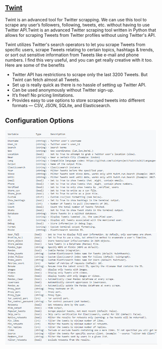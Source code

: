 ## [Twint](https://github.com/twintproject/twint)

Twint is an advanced tool for Twitter scrapping. We can use this tool to scrape any user’s followers, following, tweets, etc. without having to use Twitter API.Twint is an advanced Twitter scraping tool written in Python that allows for scraping Tweets from Twitter profiles without using Twitter's API.

Twint utilizes Twitter's search operators to let you scrape Tweets from specific users, scrape Tweets relating to certain topics, hashtags & trends, or sort out sensitive information from Tweets like e-mail and phone numbers. I find this very useful, and you can get really creative with it too.
Here are some of the benefits

  * Twitter API has restrictions to scrape only the last 3200 Tweets. But Twint can fetch almost all Tweets.
  * Set up is really quick as there is no hassle of setting up Twitter API.
  * Can be used anonymously without Twitter sign-up.
  * It’s free!! No pricing limitations.
  * Provides easy to use options to store scraped tweets into different formats — CSV, JSON, SQLite, and Elasticsearch.

## Configuration Options

<p align="center">
  <img src="Screenshot (139).png" width="900" title="hover text"><img src="Screenshot (141).png" width="900" title="hover text">
 
</p>

